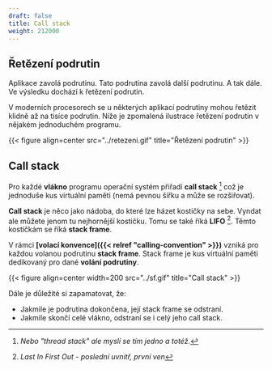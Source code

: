 ```yaml
---
draft: false
title: Call stack
weight: 212000
---
```


## Řetězení podrutin

Aplikace zavolá podrutinu. Tato podrutina zavolá další podrutinu. A tak dále. Ve výsledku dochází k řetězení podrutin. 

V moderních procesorech se u některých aplikací podrutiny mohou řetězit klidně až na tisíce podrutin. Níže je zpomalená ilustrace řetězení podrutin v nějakém jednoduchém programu.

{{< figure align=center src="../retezeni.gif" title="Řetězení podrutin" >}}

## Call stack

Pro každé **vlákno** programu operační systém přiřadí **call stack** [^t] což je jednoduše kus virtuální paměti (nemá pevnou šířku a může se rozšiřovat). 

**Call stack** je něco jako nádoba, do které lze házet kostičky na sebe. Vyndat ale můžete jenom tu nejhornější kostičku. Tomu se také říká **LIFO** [^l]. Těmto kostičkám se říká **stack frame**.

V rámci **[volací konvence]({{< relref "calling-convention" >}})** vzniká pro každou volanou podrutinu **stack frame**. Stack frame je kus virtuální paměti dedikovaný pro dané **volání podrutiny**.

{{< figure align=center width=200 src="../sf.gif" title="Call stack" >}}

Dále je důležité si zapamatovat, že:

- Jakmile je podrutina dokončena, její stack frame se odstraní.
- Jakmile skončí celé vlákno, odstraní se i celý jeho call stack.


[^t]: *Nebo "thread stack" ale myslí se tím jedno a totéž.*
[^l]: *Last In First Out - poslední uvnitř, první ven*